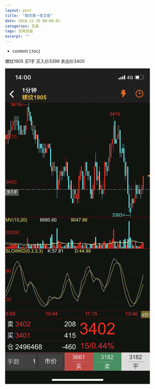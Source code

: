 ```yaml
---
layout: post
title:  "期货第一笔交易"
date: 2018-12-28 00:00:01
categories: 交易
tags: 交易总结
excerpt: ""
---
```


* content
{:toc}

螺纹1905
买1手
买入价3399
卖出价3400

![image](/images/features/1.jpeg)






































